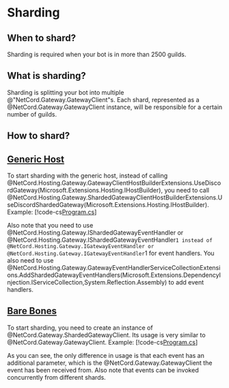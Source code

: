 # Sharding

## When to shard?

Sharding is required when your bot is in more than 2500 guilds.

## What is sharding?

Sharding is splitting your bot into multiple @"NetCord.Gateway.GatewayClient"s. Each shard, represented as a @NetCord.Gateway.GatewayClient instance, will be responsible for a certain number of guilds.

## How to shard?

## [Generic Host](#tab/generic-host)

To start sharding with the generic host, instead of calling @NetCord.Hosting.Gateway.GatewayClientHostBuilderExtensions.UseDiscordGateway(Microsoft.Extensions.Hosting.IHostBuilder), you need to call @NetCord.Hosting.Gateway.ShardedGatewayClientHostBuilderExtensions.UseDiscordShardedGateway(Microsoft.Extensions.Hosting.IHostBuilder). Example:
[!code-cs[Program.cs](ShardingHosting/Program.cs)]

Also note that you need to use @NetCord.Hosting.Gateway.IShardedGatewayEventHandler or @NetCord.Hosting.Gateway.IShardedGatewayEventHandler`1 instead of @NetCord.Hosting.Gateway.IGatewayEventHandler or @NetCord.Hosting.Gateway.IGatewayEventHandler`1 for event handlers. You also need to use @NetCord.Hosting.Gateway.GatewayEventHandlerServiceCollectionExtensions.AddShardedGatewayEventHandlers(Microsoft.Extensions.DependencyInjection.IServiceCollection,System.Reflection.Assembly) to add event handlers.

## [Bare Bones](#tab/bare-bones)

To start sharding, you need to create an instance of @NetCord.Gateway.ShardedGatewayClient. Its usage is very similar to @NetCord.Gateway.GatewayClient. Example:
[!code-cs[Program.cs](Sharding/Program.cs)]

As you can see, the only difference in usage is that each event has an additional parameter, which is the @NetCord.Gateway.GatewayClient the event has been received from. Also note that events can be invoked concurrently from different shards.